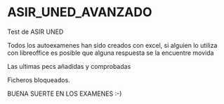 # ASIR_UNED_AVANZADO
Test de ASIR UNED

Todos los autoexamenes han sido creados con excel, si alguien lo utiliza con libreoffice es posible que alguna respuesta se la encuentre movida

Las ultimas pecs añadidas y comprobadas

Ficheros bloqueados.

BUENA SUERTE EN LOS EXAMENES :-)



